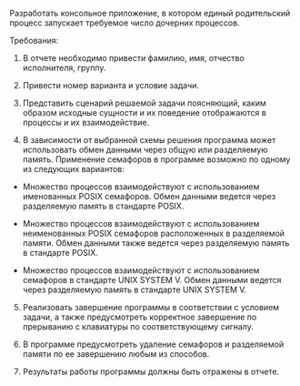 Разработать консольное приложение, в котором единый родительский процесс запускает требуемое число дочерних процессов.

Требования:

1. В отчете необходимо привести фамилию, имя, отчество исполнителя, группу.
   
2. Привести номер варианта и условие задачи.
   
3. Представить сценарий решаемой задачи поясняющий, каким образом исходные сущности и их поведение отображаются в процессы и их взаимодействие.
   
4.  В зависимости от выбранной схемы решения программа может использовать обмен данными через общую или разделяемую память. Применение семафоров в программе возможно по одному из следующих вариантов:

- Множество процессов взаимодействуют с использованием именованных POSIX семафоров. Обмен данными ведется через разделяемую память в стандарте POSIX.
 
- Множество процессов взаимодействуют с использованием неименованных POSIX семафоров расположенных в разделяемой памяти. Обмен данными также ведется через разделяемую память в стандарте POSIX.

- Множество процессов взаимодействуют с использованием семафоров в стандарте UNIX SYSTEM V. Обмен данными ведется через разделяемую память в стандарте UNIX SYSTEM V.
  
5. Реализовать завершение программы в соответствии с условием задачи, а также предусмотреть корректное завершение по прерыванию с клавиатуры по соответствующему сигналу.

6. В программе предусмотреть удаление семафоров и разделяемой памяти по ее завершению любым из способов.

7. Результаты работы программы должны быть отражены в отчете.

